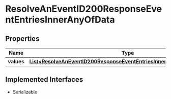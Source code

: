 

# ResolveAnEventID200ResponseEventEntriesInnerAnyOfData


## Properties

| Name | Type | Description | Notes |
|------------ | ------------- | ------------- | -------------|
|**values** | [**List&lt;ResolveAnEventID200ResponseEventEntriesInnerAnyOfDataValuesInner&gt;**](ResolveAnEventID200ResponseEventEntriesInnerAnyOfDataValuesInner.md) |  |  |


## Implemented Interfaces

* Serializable


